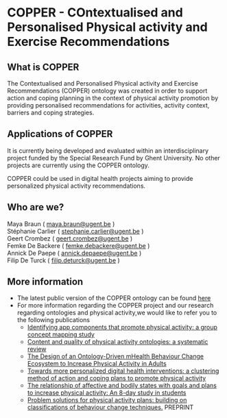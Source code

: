 # COPPER - COntextualised and Personalised Physical activity and Exercise Recommendations
## What is COPPER

The Contextualised and Personalised Physical activity and Exercise Recommendations (COPPER) ontology was created in order to support action and coping planning in the context of physical activity promotion by providing personalised recommendations for activities, activity context, barriers and coping strategies.

## Applications of COPPER
It is currently being developed and evaluated within an interdisciplinary project funded by the Special Research Fund by Ghent University. No other projects are currently using the COPPER ontology.

COPPER could be used in digital health projects aiming to provide personalized physical activity recommendations.



## Who are we? 
Maya Braun ( maya.braun@ugent.be )\
Stéphanie Carlier ( stephanie.carlier@ugent.be ) \
Geert Crombez ( geert.crombez@ugent.be )\
Femke De Backere ( femke.debackere@ugent.be )\
Annick De Paepe ( annick.depaepe@ugent.be )\
Filip De Turck ( filip.deturck@ugent.be ) 


## More information

* The latest public version of the COPPER ontology can be found [here](https://github.com/EBehaviourChange-COPPER/ontology/blob/main/COPPER_ontology_rules.owl)
* For more information regarding the COPPER project and our research regarding ontologies and physical activity,we would like to refer you to the following publications
  + [Identifying app components that promote physical activity: a group concept mapping study](https://peerj.com/articles/17100/)
  + [Content and quality of physical activity ontologies: a systematic review](https://ijbnpa.biomedcentral.com/articles/10.1186/s12966-023-01428-y)
  + [The Design of an Ontology-Driven mHealth Behaviour Change Ecosystem to Increase Physical Activity in Adults](https://link.springer.com/chapter/10.1007/978-3-030-99194-4_28) 
  + [Towards more personalized digital health interventions: a clustering method of action and coping plans to promote physical activity](https://bmcpublichealth.biomedcentral.com/articles/10.1186/s12889-022-14455-4)
  + [The relationship of affective and bodily states with goals and plans to increase physical activity: An 8-day study in students](https://iaap-journals.onlinelibrary.wiley.com/doi/10.1111/aphw.12485)
  + [Problem solutions for physical activity plans: building on classifications of behaviour change techniques.](https://osf.io/preprints/psyarxiv/f5nwx/) PREPRINT
 
